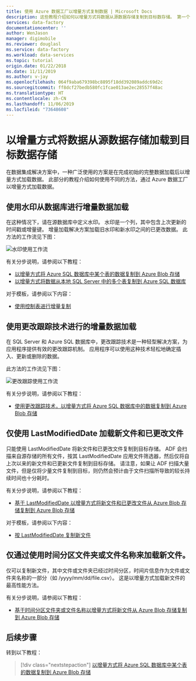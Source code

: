 ```yaml
---
title: 使用 Azure 数据工厂以增量方式复制数据 | Microsoft Docs
description: 这些教程介绍如何以增量方式将数据从源数据存储复制到目标数存储。 第一个从一个表复制数据。
services: data-factory
documentationcenter: ''
author: WenJason
manager: digimobile
ms.reviewer: douglasl
ms.service: data-factory
ms.workload: data-services
ms.topic: tutorial
origin.date: 01/22/2018
ms.date: 11/11/2019
ms.author: v-jay
ms.openlocfilehash: 064f9aba679398bc8895f18dd392089addc69d2c
ms.sourcegitcommit: ff8dcf27bedb580fc1fcae013ae2ec28557f48ac
ms.translationtype: HT
ms.contentlocale: zh-CN
ms.lasthandoff: 11/06/2019
ms.locfileid: "73648608"
---
```

# <a name="incrementally-load-data-from-a-source-data-store-to-a-destination-data-store"></a>以增量方式将数据从源数据存储加载到目标数据存储

在数据集成解决方案中，一种广泛使用的方案是在完成初始的完整数据加载后以增量方式加载数据。 此部分的教程介绍如何使用不同的方法，通过 Azure 数据工厂以增量方式加载数据。

## <a name="delta-data-loading-from-database-by-using-a-watermark"></a>使用水印从数据库进行增量数据加载
在这种情况下，请在源数据库中定义水印。 水印是一个列，其中包含上次更新的时间戳或增量键。 增量加载解决方案加载旧水印和新水印之间的已更改数据。 此方法的工作流见下图： 

![水印使用工作流](media/tutorial-incremental-copy-overview/workflow-using-watermark.png)

有关分步说明，请参阅以下教程： 
- [以增量方式将 Azure SQL 数据库中某个表的数据复制到 Azure Blob 存储](tutorial-incremental-copy-powershell.md)
- [以增量方式将数据从本地 SQL Server 中的多个表复制到 Azure SQL 数据库](tutorial-incremental-copy-multiple-tables-powershell.md)

对于模板，请参阅以下内容：
- [使用控制表进行增量复制](solution-template-delta-copy-with-control-table.md)

## <a name="delta-data-loading-from-sql-db-by-using-the-change-tracking-technology"></a>使用更改跟踪技术进行的增量数据加载
在 SQL Server 和 Azure SQL 数据库中，更改跟踪技术是一种轻型解决方案，为应用程序提供有效的更改跟踪机制。 应用程序可以使用这种技术轻松地确定插入、更新或删除的数据。 

此方法的工作流见下图：

![更改跟踪使用工作流](media/tutorial-incremental-copy-overview/workflow-using-change-tracking.png)

有关分步说明，请参阅以下教程： <br/>
- [使用更改跟踪技术，以增量方式将 Azure SQL 数据库中的数据复制到 Azure Blob 存储](tutorial-incremental-copy-change-tracking-feature-powershell.md)

## <a name="loading-new-and-changed-files-only-by-using-lastmodifieddate"></a>仅使用 LastModifiedDate 加载新文件和已更改文件
只能使用 LastModifiedDate 将新文件和已更改文件复制到目标存储。 ADF 会扫描来自源存储的所有文件，按其 LastModifiedDate 应用文件筛选器，然后仅将自上次以来的新文件和已更新文件复制到目标存储。  请注意，如果让 ADF 扫描大量文件，但是仅将少量文件复制到目标，则仍然会预计由于文件扫描所导致的较长持续时间也十分耗时。   

有关分步说明，请参阅以下教程： <br/>
- [基于 LastModifiedDate 以增量方式将新文件和已更改文件从 Azure Blob 存储复制到 Azure Blob 存储](tutorial-incremental-copy-lastmodified-copy-data-tool.md)

对于模板，请参阅以下内容：
- [按 LastModifiedDate 复制新文件](solution-template-copy-new-files-lastmodifieddate.md)

## <a name="loading-new-files-only-by-using-time-partitioned-folder-or-file-name"></a>仅通过使用时间分区文件夹或文件名称来加载新文件。
仅可以复制新文件，其中文件或文件夹已经过时间分区，时间片信息作为文件或文件夹名称的一部分（如 /yyyy/mm/dd/file.csv）。 这是以增量方式加载新文件的最高性能方法。 

有关分步说明，请参阅以下教程： <br/>
- [基于时间分区文件夹或文件名称以增量方式将新文件从 Azure Blob 存储复制到 Azure Blob 存储](tutorial-incremental-copy-partitioned-file-name-copy-data-tool.md)

## <a name="next-steps"></a>后续步骤
转到以下教程： 

> [!div class="nextstepaction"]
>[以增量方式将 Azure SQL 数据库中某个表的数据复制到 Azure Blob 存储](tutorial-incremental-copy-powershell.md)
